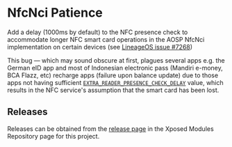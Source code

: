 # NfcNci Patience

Add a delay (1000ms by default) to the NFC presence check to accommodate longer NFC smart card operations in the AOSP NfcNci implementation on certain devices (see [LineageOS issue #7268](https://gitlab.com/LineageOS/issues/android/-/issues/7268))

This bug — which may sound obscure at first, plagues several apps e.g. the German eID app and most of Indonesian electronic pass (Mandiri e-money, BCA Flazz, etc) recharge apps (failure upon balance update) due to those apps not having sufficient [`EXTRA_READER_PRESENCE_CHECK_DELAY`](https://developer.android.com/reference/android/nfc/NfcAdapter#EXTRA_READER_PRESENCE_CHECK_DELAY) value, which results in the NFC service's assumption that the smart card has been lost.

## Releases

Releases can be obtained from the [release page](https://github.com/Xposed-Modules-Repo/id.my.pjm.toys.nfcnci_patience/releases) in the Xposed Modules Repository page for this project.